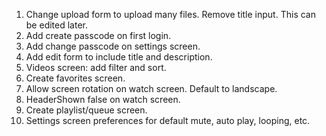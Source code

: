 1. Change upload form to upload many files. Remove title input. This can be edited later.
2. Add create passcode on first login.
3. Add change passcode on settings screen.
4. Add edit form to include title and description.
5. Videos screen: add filter and sort.
6. Create favorites screen.
7. Allow screen rotation on watch screen. Default to landscape.
8. HeaderShown false on watch screen.
9. Create playlist/queue screen.
10. Settings screen preferences for default mute, auto play, looping, etc.
